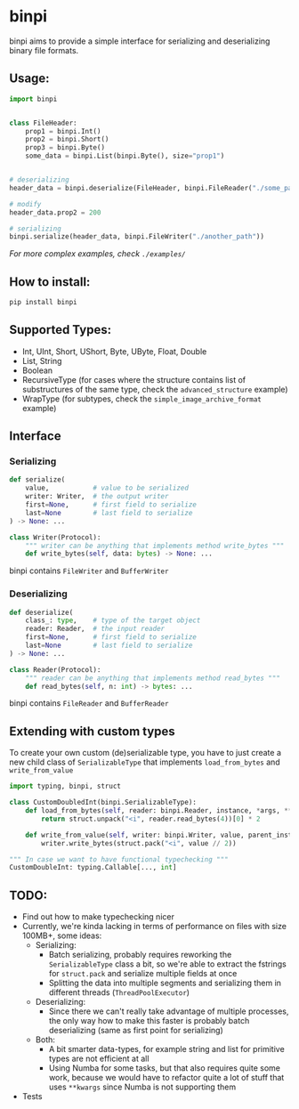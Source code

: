 # binpi

binpi aims to provide a simple interface for serializing and deserializing binary file formats.

## Usage:

```python
import binpi


class FileHeader:
    prop1 = binpi.Int()
    prop2 = binpi.Short()
    prop3 = binpi.Byte()
    some_data = binpi.List(binpi.Byte(), size="prop1")


# deserializing    
header_data = binpi.deserialize(FileHeader, binpi.FileReader("./some_path"))

# modify
header_data.prop2 = 200

# serializing 
binpi.serialize(header_data, binpi.FileWriter("./another_path"))
```

_For more complex examples, check `./examples/`_

## How to install:

```bash 
pip install binpi
```

## Supported Types:

- Int, UInt, Short, UShort, Byte, UByte, Float, Double
- List, String
- Boolean
- RecursiveType (for cases where the structure contains list of substructures of the same type, check the `advanced_structure` example)
- WrapType (for subtypes, check the `simple_image_archive_format` example)

## Interface

### Serializing
```python
def serialize(
    value,           # value to be serialized
    writer: Writer,  # the output writer
    first=None,      # first field to serialize
    last=None        # last field to serialize
) -> None: ...

class Writer(Protocol):
    """ writer can be anything that implements method write_bytes """
    def write_bytes(self, data: bytes) -> None: ...
```

binpi contains `FileWriter` and `BufferWriter`

### Deserializing
```python
def deserialize(
    class_: type,    # type of the target object 
    reader: Reader,  # the input reader
    first=None,      # first field to serialize
    last=None        # last field to serialize
) -> None: ...

class Reader(Protocol):
    """ reader can be anything that implements method read_bytes """
    def read_bytes(self, n: int) -> bytes: ...
```

binpi contains `FileReader` and `BufferReader`

## Extending with custom types

To create your own custom (de)serializable type, you have to just create a new child class of `SerializableType` that implements `load_from_bytes` and `write_from_value`

```python
import typing, binpi, struct

class CustomDoubledInt(binpi.SerializableType):
    def load_from_bytes(self, reader: binpi.Reader, instance, *args, **kwargs):
        return struct.unpack("<i", reader.read_bytes(4))[0] * 2

    def write_from_value(self, writer: binpi.Writer, value, parent_instance, *args, **kwargs):
        writer.write_bytes(struct.pack("<i", value // 2))

""" In case we want to have functional typechecking """
CustomDoubleInt: typing.Callable[..., int]
```

## TODO:

- Find out how to make typechecking nicer
- Currently, we're kinda lacking in terms of performance on files with size 100MB+, some ideas:
  - Serializing:
    - Batch serializing, probably requires reworking the `SerializableType` class a bit, so we're able to extract the fstrings for `struct.pack` and serialize multiple fields at once
    - Splitting the data into multiple segments and serializing them in different threads (`ThreadPoolExecutor`)
  - Deserializing:
    - Since there we can't really take advantage of multiple processes, the only way how to make this faster is probably batch deserializing (same as first point for serializing)
  - Both:
    - A bit smarter data-types, for example string and list for primitive types are not efficient at all
    - Using Numba for some tasks, but that also requires quite some work, because we would have to refactor quite a lot of stuff that uses `**kwargs` since Numba is not supporting them
- Tests
